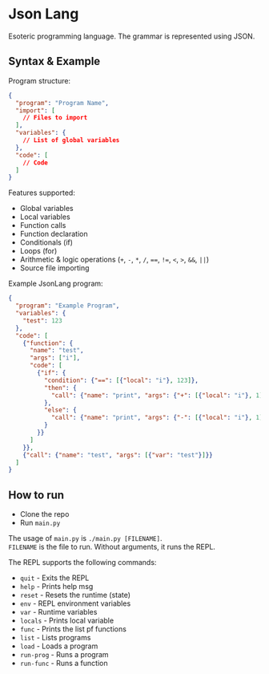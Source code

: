 # Json Lang  
Esoteric programming language. The grammar is represented using JSON.  

## Syntax & Example  
Program structure:
```json
{
  "program": "Program Name",
  "import": [
    // Files to import
  ],
  "variables": {
    // List of global variables
  },
  "code": [
    // Code
  ]
}
```

Features supported:
 - Global variables
 - Local variables
 - Function calls
 - Function declaration
 - Conditionals (if)
 - Loops (for)
 - Arithmetic & logic operations (`+`, `-`, `*`, `/`, `==`, `!=`, `<`, `>`, `&&`, `||`)
 - Source file importing

Example JsonLang program:
```json
{
  "program": "Example Program",
  "variables": {
    "test": 123
  },
  "code": [
    {"function": {
      "name": "test",
      "args": ["i"],
      "code": [
        {"if": {
          "condition": {"==": [{"local": "i"}, 123]},
          "then": {
            "call": {"name": "print", "args": {"+": [{"local": "i"}, 1]}}
          },
          "else": {
            "call": {"name": "print", "args": {"-": [{"local": "i"}, 1]}}
          }
        }}
      ]
    }},
    {"call": {"name": "test", "args": [{"var": "test"}]}}
  ]
}
```

## How to run  
 - Clone the repo  
 - Run `main.py`  

The usage of `main.py` is `./main.py [FILENAME]`.  
`FILENAME` is the file to run. Without arguments, it runs the REPL.

The REPL supports the following commands:
 - `quit` - Exits the REPL
 - `help` - Prints help msg
 - `reset` - Resets the runtime (state)
 - `env` - REPL environment variables
 - `var` - Runtime variables
 - `locals` - Prints local variable
 - `func` - Prints the list pf functions
 - `list` - Lists programs
 - `load` - Loads a program
 - `run-prog` - Runs a program
 - `run-func` - Runs a function

